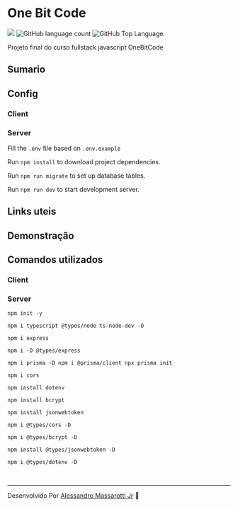 # One Bit Code

<p>
  <img src="https://img.shields.io/badge/made%20by-Alessandro%20Massarotti%20Jr-e00000?style=flat-square">
  <img alt="GitHub language count" src="https://img.shields.io/github/languages/count/alessandro-massarotti-Jr/OneBitCode-EverNote?color=e00000&style=flat-square">
  <img alt="GitHub Top Language" src="https://img.shields.io/github/languages/top/alessandro-massarotti-Jr/OneBitCode-EverNote?color=e00000&style=flat-square">
</p>


Projeto final do curso fullstack javascript OneBitCode

## Sumario

## Config

### Client

### Server

Fill the `.env` file based on `.env.example`

Run `npm install` to download project dependencies.

Run `npm run migrate` to set up database tables.

Run `npm run dev` to start development server.

## Links uteis

## Demonstração

## Comandos utilizados

### Client

### Server

`npm init -y`

`npm i typescript @types/node ts-node-dev -O`

`npm i express`

`npm i -D @types/express`

`npm i prisma -D npm i @prisma/client npx prisma init`

`npm i cors`

`npm install dotenv`

`npm install bcrypt`

`npm install jsonwebtoken`

`npm i @types/cors -D`

`npm i @types/bcrypt -D`

`npm install @types/jsonwebtoken -D`

`npm i @types/dotenv -D`


<br>

---

Desenvolvido Por [Alessandro Massarotti Jr](https://github.com/alessandro-massarotti-jr) 🤖